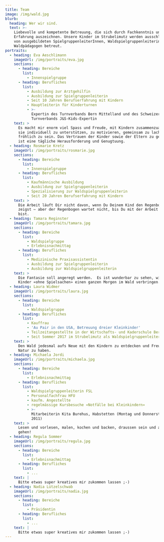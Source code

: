 ```yaml
---
title: Team
image: /img/wald.jpg
blurb:
  heading: Wer wir sind.
  text: >-
    Liebevolle und kompetente Betreuung, die sich durch Fachkenntnis und
    Erfahrung auszeichnen. Unsere Kinder im Strubelimutz werden ausschliesslich
    von ausgebildeten SpielgruppenleiterInnen, Waldspielgruppenleiterinnen und
    Waldpädagogen betreut.
portraits:
  - heading: Eva Aeschlimann
    imageUrl: /img/portraits/eva.jpg
    sections:
      - heading: Bereiche
        list:
          - Innenspielgruppe
      - heading: Berufliches
        list:
          - Ausbildung zur Arztgehilfin
          - Ausbildung zur Spielgruppenleiterin
          - Seit 10 Jahren Berufserfahrung mit Kindern
          - Hauptleiterin für Kinderturnen
          - >-
            Expertin des Turnverbands Bern Mittelland und des Schweizerischen
            Turnverbands J&S-Kids-Expertin
    text: >
      Es macht mir enorm viel Spass und Freude, mit Kindern zusammenzuarbeiten,
      sie individuell zu unterstützen, zu motivieren, gemeinsam zu lachen und
      fröhlich zu sein. Das Vertrauen der Kinder sowie der Eltern zu gewinnen,
      ist eine tägliche Herausforderung und Genugtuung.
  - heading: Rosmarie Kretz
    imageUrl: /img/portraits/rosmarie.jpg
    sections:
      - heading: Bereiche
        list:
          - Innenspielgruppe
      - heading: Berufliches
        list:
          - Kaufmännische Ausbildung
          - Ausbildung zur Spielgruppenleiterin
          - Spezialisierung zur Waldspielgruppenleiterin
          - Seit 20 Jahren Berufserfahrung mit Kindern
    text: >
      Die Arbeit läuft Dir nicht davon, wenn Du Deinem Kind den Regenbogen
      zeigst – aber der Regenbogen wartet nicht, bis Du mit der Arbeit fertig
      bist.
  - heading: Tamara Reginster
    imageUrl: /img/portraits/tamara.jpg
    sections:
      - heading: Bereiche
        list:
          - Waldspielgruppe
          - Erlebnisnachmittag
      - heading: Berufliches
        list:
          - Medizinische Praxisassistentin
          - Ausbildung zur Spielgruppenleiterin
          - Ausbildung zur Waldspielgruppenleiterin
    text: >
      Die Fantasie soll angeregt werden.  Es ist wunderbar zu sehen, wie die
      Kinder «ohne Spielsachen» einen ganzen Morgen im Wald verbringen.
  - heading: Laura Widmer
    imageUrl: /img/portraits/laura.jpg
    sections:
      - heading: Bereiche
        list:
          - Waldspielgruppe
      - heading: Berufliches
        list:
          - Kauffrau
          - 'Au Pair in den USA, Betreuung dreier Kleinkinder'
          - Teilzeitangestellte in der Wirtschafts- und Kaderschule Bern
          - Seit Sommer 2017 im Strubelimutz als Waldspielgruppenleiterin
    text: >
      Den Wald jedesmal aufs Neue mit den Kindern zu entdecken und Freude an der
      Natur zu haben.
  - heading: Michaela Jordi
    imageUrl: /img/portraits/michaela.jpg
    sections:
      - heading: Bereiche
        list:
          - Erlebnisnachmittag
      - heading: Berufliches
        list:
          - Waldspielgruppenleiterin FSL
          - Personalfachfrau HFU
          - kaufm. Angestellte
          - regelmässige Kursbesuche «Notfälle bei Kleinkindern»
          - >-
            Mitarbeiterin Kita Burehus, Habstetten (Montag und Donnerstag, seit
            2011)
    text: >
      Lesen und vorlesen, malen, kochen und backen, draussen sein und auf Reisen
      gehen!
  - heading: Regula Sommer
    imageUrl: /img/portraits/regula.jpg
    sections:
      - heading: Bereiche
        list:
          - Erlebnisnachmittag
      - heading: Berufliches
        list:
          - ...
    text: |
      Bitte etwas super kreatives mir zukommen lassen ;-)
  - heading: Nadia Lützelschwab
    imageUrl: /img/portraits/nadia.jpg
    sections:
      - heading: Bereiche
        list:
          - Präsidentin
      - heading: Berufliches
        list:
          - ...
    text: |
      Bitte etwas super kreatives mir zukommen lassen ;-)
---
```


